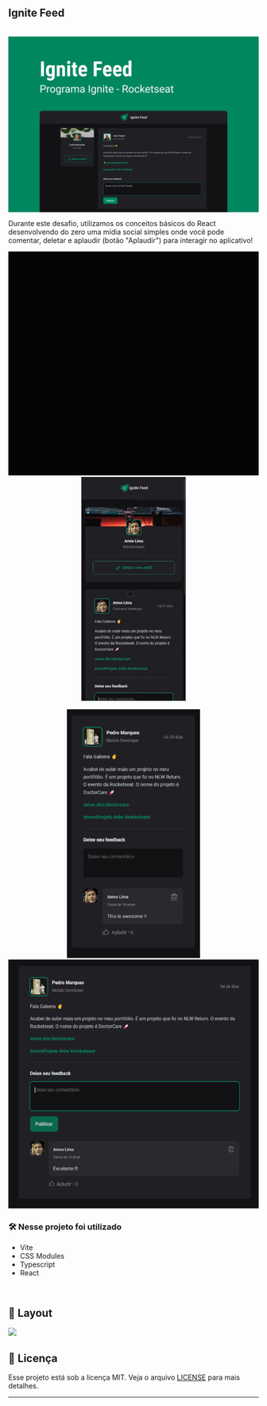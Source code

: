 ## Ignite Feed
&nbsp;
<img src='./src/assets/cover_page.png' align="center" />

Durante este desafio, utilizamos os conceitos básicos do React desenvolvendo do zero uma mídia social simples onde você pode comentar, deletar e aplaudir (botão "Aplaudir") para interagir no aplicativo!

<p align='center' >
  <img src='./src//assets/home.gif' width='600'height='450'>
  <img src='./src//assets/mobile.gif' height='450'>
</p>
<p align='center' >
<img src='./src//assets/responsive-comment.png'  height='500'>
  <img src='./src//assets/comment.png' width='544'height='500' margin-left='100px'>
  
</p>

### 🛠️ Nesse projeto foi utilizado

* Vite
* CSS Modules
* Typescript
* React

<br />

## 🚧 Layout

<a href="https://www.figma.com/community/file/1113573231685349036" target="_blank">
<img src="https://user-images.githubusercontent.com/71772559/178192253-4fe4757c-de57-4878-a38c-a483c25670b1.png" />
</a>

## :memo: Licença

Esse projeto está sob a licença MIT. Veja o arquivo [LICENSE](.github/LICENSE) para mais detalhes.

---

&nbsp;




